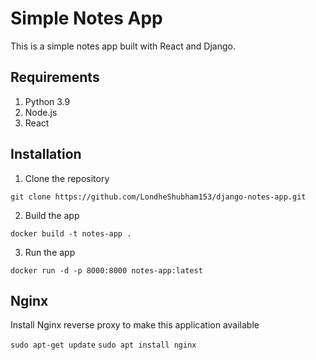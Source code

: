 # Simple Notes App
This is a simple notes app built with React and Django.
   
## Requirements   
1. Python 3.9              
2. Node.js                  
3. React          
                                
## Installation                 
1. Clone the repository          
```
git clone https://github.com/LondheShubham153/django-notes-app.git      
```
        
2. Build the app
```
docker build -t notes-app .
```

3. Run the app
```
docker run -d -p 8000:8000 notes-app:latest
```

## Nginx

Install Nginx reverse proxy to make this application available

`sudo apt-get update`
`sudo apt install nginx`
